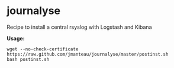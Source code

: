 journalyse
==========

Recipe to install a central rsyslog with Logstash and Kibana

**Usage:**  

    wget --no-check-certificate https://raw.github.com/jmanteau/journalyse/master/postinst.sh
    bash postinst.sh
